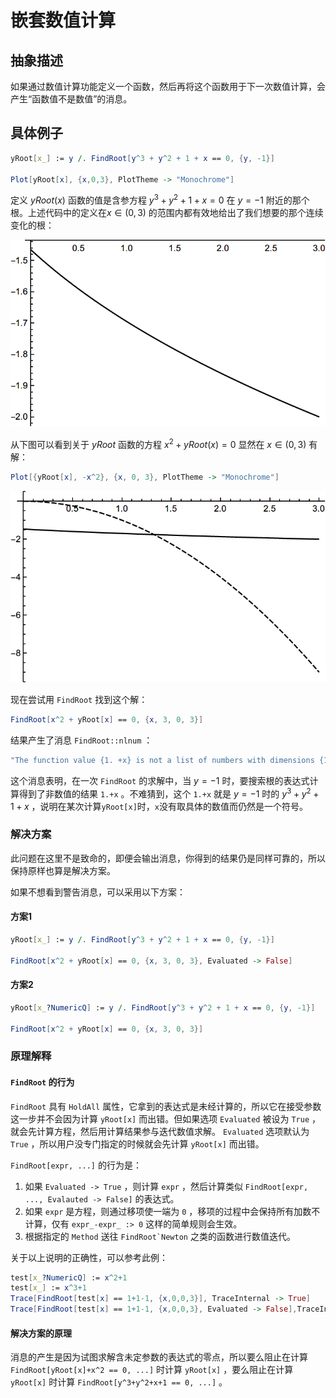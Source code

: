 # 嵌套数值计算

## 抽象描述

如果通过数值计算功能定义一个函数，然后再将这个函数用于下一次数值计算，会产生“函数值不是数值”的消息。

## 具体例子

```mathematica
yRoot[x_] := y /. FindRoot[y^3 + y^2 + 1 + x == 0, {y, -1}]

Plot[yRoot[x], {x,0,3}, PlotTheme -> "Monochrome"]
```

定义 $yRoot(x)$ 函数的值是含参方程 $y^3+y^2+1+x=0$ 在 $y=-1$ 附近的那个根。上述代码中的定义在$x\in(0,3)$ 的范围内都有效地给出了我们想要的那个连续变化的根：

![1](NestedNumericalComputation.assets/1.png)

从下图可以看到关于 $yRoot$ 函数的方程 $x^2+yRoot(x)=0$ 显然在 $x\in(0,3)$ 有解：

```mathematica
Plot[{yRoot[x], -x^2}, {x, 0, 3}, PlotTheme -> "Monochrome"]
```

![2](NestedNumericalComputation.assets/2.png)

现在尝试用 `FindRoot` 找到这个解：

```mathematica
FindRoot[x^2 + yRoot[x] == 0, {x, 3, 0, 3}]
```

结果产生了消息 `FindRoot::nlnum` ：

```mathematica
"The function value {1. +x} is not a list of numbers with dimensions {1} at {y} = {-1.}."
```

这个消息表明，在一次 `FindRoot` 的求解中，当 $y=-1$ 时，要搜索根的表达式计算得到了非数值的结果 `1.+x` 。不难猜到，这个 `1.+x` 就是 $y=-1$ 时的 $y^3+y^2+1+x$ ，说明在某次计算`yRoot[x]`时，`x`没有取具体的数值而仍然是一个符号。

### 解决方案

此问题在这里不是致命的，即便会输出消息，你得到的结果仍是同样可靠的，所以保持原样也算是解决方案。

如果不想看到警告消息，可以采用以下方案：

#### 方案1

```mathematica
yRoot[x_] := y /. FindRoot[y^3 + y^2 + 1 + x == 0, {y, -1}]

FindRoot[x^2 + yRoot[x] == 0, {x, 3, 0, 3}, Evaluated -> False]
```

#### 方案2

```mathematica
yRoot[x_?NumericQ] := y /. FindRoot[y^3 + y^2 + 1 + x == 0, {y, -1}]

FindRoot[x^2 + yRoot[x] == 0, {x, 3, 0, 3}]
```

### 原理解释

#### `FindRoot` 的行为

`FindRoot` 具有 `HoldAll` 属性，它拿到的表达式是未经计算的，所以它在接受参数这一步并不会因为计算 `yRoot[x]` 而出错。但如果选项 `Evaluated` 被设为 `True` ，就会先计算方程，然后用计算结果参与迭代数值求解。 `Evaluated` 选项默认为 `True` ，所以用户没专门指定的时候就会先计算 `yRoot[x]` 而出错。

`FindRoot[expr, ...]` 的行为是：

1. 如果 `Evaluated -> True` ，则计算 `expr` ，然后计算类似 `FindRoot[expr, ..., Evalauted -> False]` 的表达式。
2. 如果 `expr` 是方程，则通过移项使一端为 `0` ，移项的过程中会保持所有加数不计算，仅有 `expr_-expr_ :> 0` 这样的简单规则会生效。
3. 根据指定的 `Method` 送往 ```FindRoot`Newton``` 之类的函数进行数值迭代。

关于以上说明的正确性，可以参考此例：

```mathematica
test[x_?NumericQ] := x^2+1
test[x_] := x^3+1
Trace[FindRoot[test[x] == 1+1-1, {x,0,0,3}], TraceInternal -> True]
Trace[FindRoot[test[x] == 1+1-1, {x,0,0,3}, Evaluated -> False],TraceInternal -> True]
```

#### 解决方案的原理

消息的产生是因为试图求解含未定参数的表达式的零点，所以要么阻止在计算 `FindRoot[yRoot[x]+x^2 == 0, ...]` 时计算 `yRoot[x]` ，要么阻止在计算 `yRoot[x]` 时计算 `FindRoot[y^3+y^2+x+1 == 0, ...]` 。

